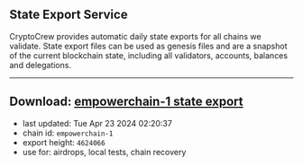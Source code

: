 ## State Export Service
CryptoCrew provides automatic daily state exports for all chains we validate. State export files can be used as genesis files and are a snapshot of the current blockchain state, including all validators, accounts, balances and delegations.

---
**Download: [empowerchain-1 state export](https://dl-eu2.ccvalidators.com/SERVICE/empowerchain/empowerchain-1_export_4624066.json)**
---

- last updated: Tue Apr 23 2024 02:20:37
- chain id: `empowerchain-1`
- export height: `4624066`
- use for: airdrops, local tests, chain recovery
